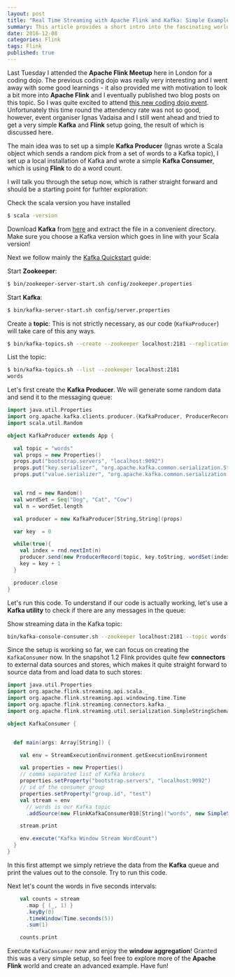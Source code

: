 ```yaml
---
layout: post
title: "Real Time Streaming with Apache Flink and Kafka: Simple Example"
summary: This article provides a short intro into the fascinating world of Apache Flink
date: 2016-12-08
categories: Flink
tags: Flink
published: true
--- 
```


Last Tuesday I attended the **Apache Flink Meetup** here in London for a coding dojo. The previous coding dojo was really very interesting and I went away with some good learnings - it also provided me with motivation to look a bit more into **Apache Flink** and I eventually published two blog posts on this topic. So I was quite excited to attend [this new coding dojo event](https://www.meetup.com/Apache-Flink-London-Meetup/events/235900942/). Unfortunately this time round the attendency rate was not so good, however, event organiser Ignas Vadaisa and I still went ahead and tried to get a very simple **Kafka** and **Flink** setup going, the result of which is discussed here.

The main idea was to set up a simple **Kafka Producer** (Ignas wrote a Scala object which sends a random pick from a set of words to a Kafka topic), I set up a local installation of Kafka and wrote a simple **Kafka Consumer**, which is using **Flink** to do a word count.

I will talk you through the setup now, which is rather straight forward and should be a starting point for furhter exploration:

Check the scala version you have installed

```bash
$ scala -version
```

Download **Kafka** from [here](https://kafka.apache.org/downloads) and extract the file in a convenient directory. Make sure you choose a Kafka version which goes in line with your Scala version!

Next we follow mainly the [Kafka Quickstart](https://kafka.apache.org/documentation.html#quickstart) guide:


Start **Zookeeper**:

```bash
$ bin/zookeeper-server-start.sh config/zookeeper.properties
```

Start **Kafka**:

```bash
$ bin/kafka-server-start.sh config/server.properties
```

Create a **topic**: This is not strictly necessary, as our code (`KafkaProducer`) will take care of this any ways.

```bash
$ bin/kafka-topics.sh --create --zookeeper localhost:2181 --replication-factor 1 --partitions 1 --topic words
```

List the topic:

```bash
$ bin/kafka-topics.sh --list --zookeeper localhost:2181
words
```

Let's first create the **Kafka Producer**. We will generate some random data and send it to the messaging queue:

```scala
import java.util.Properties
import org.apache.kafka.clients.producer.{KafkaProducer, ProducerRecord}
import scala.util.Random

object KafkaProducer extends App {

  val topic = "words"
  val props = new Properties()
  props.put("bootstrap.servers", "localhost:9092")
  props.put("key.serializer", "org.apache.kafka.common.serialization.StringSerializer")
  props.put("value.serializer", "org.apache.kafka.common.serialization.StringSerializer")


  val rnd = new Random()
  val wordSet = Seq("Dog", "Cat", "Cow")
  val n = wordSet.length

  val producer = new KafkaProducer[String,String](props)

  var key  = 0

  while(true){
    val index = rnd.nextInt(n)
    producer.send(new ProducerRecord(topic, key.toString, wordSet(index)))
    key = key + 1
  }

  producer.close
}
```

Let's run this code. To understand if our code is actually working, let's use a **Kafka utility** to check if there are any messages in the queue:


Show streaming data in the Kafka topic:

```bash
bin/kafka-console-consumer.sh --zookeeper localhost:2181 --topic words
```

Since the setup is working so far, we can focus on creating the `KafkaConsumer` now. In the snapshot 1.2 Flink provides quite few **connectors** to external data sources and stores, which makes it quite straight forward to source data from and load data to such stores:

```scala
import java.util.Properties
import org.apache.flink.streaming.api.scala._
import org.apache.flink.streaming.api.windowing.time.Time
import org.apache.flink.streaming.connectors.kafka._
import org.apache.flink.streaming.util.serialization.SimpleStringSchema

object KafkaConsumer {


  def main(args: Array[String]) {

    val env = StreamExecutionEnvironment.getExecutionEnvironment

    val properties = new Properties()
    // comma separated list of Kafka brokers
    properties.setProperty("bootstrap.servers", "localhost:9092")
    // id of the consumer group
    properties.setProperty("group.id", "test")
    val stream = env
      // words is our Kafka topic
      .addSource(new FlinkKafkaConsumer010[String]("words", new SimpleStringSchema(), properties))

    stream.print

    env.execute("Kafka Window Stream WordCount")
  }
}
```

In this first attempt we simply retrieve the data from the **Kafka** queue and print the values out to the console. Try to run this code.

Next let's count the words in five seconds intervals:

```scala
    val counts = stream
      .map { (_, 1) }
      .keyBy(0)
      .timeWindow(Time.seconds(5))
      .sum(1)

    counts.print
```

Execute `KafkaConsumer` now and enjoy the **window aggregation**! Granted this was a very simple setup, so feel free to explore more of the **Apache Flink** world and create an advanced example. Have fun!

